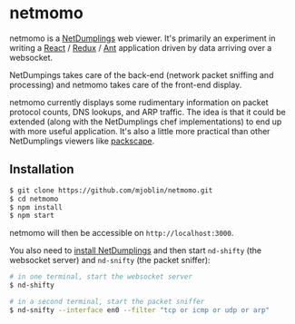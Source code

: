 # netmomo

netmomo is a [NetDumplings](https://netdumplings.readthedocs.org) web viewer.
It's primarily an experiment in writing a
[React](https://facebook.github.io/react/) / 
[Redux](http://redux.js.org/) / 
[Ant](https://ant.design/) application driven by data arriving over a websocket.

NetDumpings takes care of the back-end (network packet sniffing and processing)
and netmomo takes care of the front-end display.

netmomo currently displays some rudimentary information on packet protocol
counts, DNS lookups, and ARP traffic. The idea is that it could be extended
(along with the NetDumplings chef implementations) to end up with more useful
application. It's also a little more practical than other NetDumplings viewers
like [packscape](https://github.com/mjoblin/packscape).

## Installation

```bash
$ git clone https://github.com/mjoblin/netmomo.git
$ cd netmomo
$ npm install
$ npm start
```

netmomo will then be accessible on `http://localhost:3000`.

You also need to
[install NetDumplings](https://netdumplings.readthedocs.io/en/latest/pages/installation.html)
and then start `nd-shifty` (the websocket server) and `nd-snifty` (the packet
sniffer):

```bash
# in one terminal, start the websocket server
$ nd-shifty

# in a second terminal, start the packet sniffer
$ nd-snifty --interface en0 --filter "tcp or icmp or udp or arp"
```